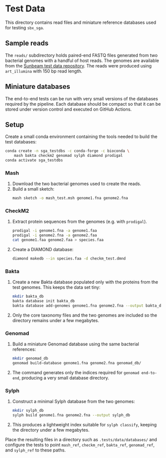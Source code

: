 # Test Data

This directory contains read files and miniature reference databases used for testing `sbx_sga`.

## Sample reads

The `reads/` subdirectory holds paired-end FASTQ files generated from two bacterial genomes with a handful of host reads. The genomes are available from the [Sunbeam test data repository](https://github.com/sunbeam-labs/sunbeam/tree/main/tests/data/raw). The reads were produced using `art_illumina` with 150 bp read length.

## Miniature databases

The end-to-end tests can be run with very small versions of the databases required by the pipeline. Each database should be compact so that it can be stored under version control and executed on GitHub Actions.

## Setup

Create a small conda environment containing the tools needed to build the test
databases:

```bash
conda create -n sga_testdbs -c conda-forge -c bioconda \
    mash bakta checkm2 genomad sylph diamond prodigal
conda activate sga_testdbs
```

### Mash
1. Download the two bacterial genomes used to create the reads.
2. Build a small sketch:
   ```bash
   mash sketch -o mash_test.msh genome1.fna genome2.fna
   ```

### CheckM2
1. Extract protein sequences from the genomes (e.g. with `prodigal`).
   ```bash
   prodigal -i genome1.fna -a genome1.faa
   prodigal -i genome2.fna -a genome2.faa
   cat genome1.faa genome2.faa > species.faa
   ```
2. Create a DIAMOND database:
   ```bash
   diamond makedb --in species.faa -d checkm_test.dmnd
   ```

### Bakta
1. Create a new Bakta database populated only with the proteins from the test genomes. This keeps the data set tiny:
   ```bash
   mkdir bakta_db
   bakta database init bakta_db
   bakta database add-genomes genome1.fna genome2.fna --output bakta_db
   ```
2. Only the core taxonomy files and the two genomes are included so the directory remains under a few megabytes.

### Genomad
1. Build a miniature Genomad database using the same bacterial references:
   ```bash
   mkdir genomad_db
   genomad build-database genome1.fna genome2.fna genomad_db/
   ```
2. The command generates only the indices required for `genomad end-to-end`, producing a very small database directory.

### Sylph
1. Construct a minimal Sylph database from the two genomes:
   ```bash
   mkdir sylph_db
   sylph build genome1.fna genome2.fna --output sylph_db
   ```
2. This produces a lightweight index suitable for `sylph classify`, keeping the directory under a few megabytes.

Place the resulting files in a directory such as `.tests/data/databases/` and configure the tests to point `mash_ref`, `checkm_ref`, `bakta_ref`, `genomad_ref`, and `sylph_ref` to these paths.
